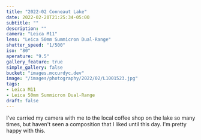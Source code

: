 ```yaml
---
title: "2022-02 Conneaut Lake"
date: 2022-02-20T21:25:34-05:00
subtitle: ""
description: ""
camera: "Leica M11"
lens: "Leica 50mm Summicron Dual-Range"
shutter_speed: "1/500"
iso: "80"
aperature: "9.5"
gallery_feature: true
simple_gallery: false
bucket: "images.mccurdyc.dev"
image: "/images/photography/2022/02/L1001523.jpg"
tags:
- Leica M11
- Leica 50mm Summicron Dual-Range
draft: false
---
```


I've carried my camera with me to the local coffee shop on the lake so many
times, but haven't seen a composition that I liked until this day. I'm pretty
happy with this.
